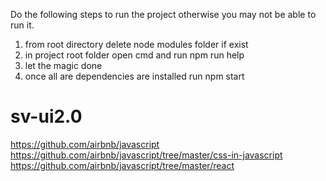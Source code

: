 

Do the following steps to run the project otherwise you may not be able to run it.
1) from root directory delete node modules folder if exist 
2) in project root folder open cmd and run
 npm run help
3) let the magic done
4) once all are dependencies are installed run npm start



# sv-ui2.0

https://github.com/airbnb/javascript
https://github.com/airbnb/javascript/tree/master/css-in-javascript
https://github.com/airbnb/javascript/tree/master/react 
